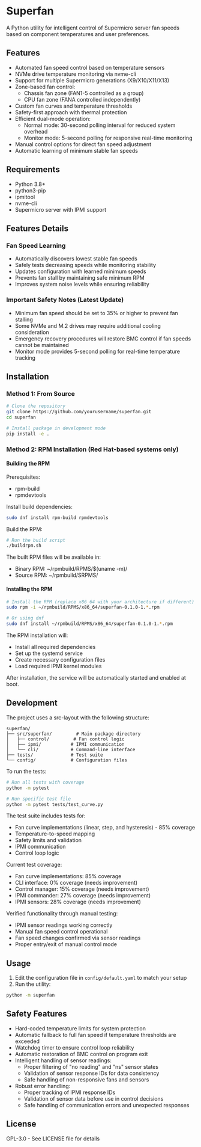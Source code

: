 # Superfan

A Python utility for intelligent control of Supermicro server fan speeds based on component temperatures and user preferences.

## Features

- Automated fan speed control based on temperature sensors
- NVMe drive temperature monitoring via nvme-cli
- Support for multiple Supermicro generations (X9/X10/X11/X13)
- Zone-based fan control:
  * Chassis fan zone (FAN1-5 controlled as a group)
  * CPU fan zone (FANA controlled independently)
- Custom fan curves and temperature thresholds
- Safety-first approach with thermal protection
- Efficient dual-mode operation:
  * Normal mode: 30-second polling interval for reduced system overhead
  * Monitor mode: 5-second polling for responsive real-time monitoring
- Manual control options for direct fan speed adjustment
- Automatic learning of minimum stable fan speeds

## Requirements

- Python 3.8+
- python3-pip
- ipmitool
- nvme-cli
- Supermicro server with IPMI support

## Features Details

### Fan Speed Learning
- Automatically discovers lowest stable fan speeds
- Safely tests decreasing speeds while monitoring stability
- Updates configuration with learned minimum speeds
- Prevents fan stall by maintaining safe minimum RPM
- Improves system noise levels while ensuring reliability

### Important Safety Notes (Latest Update)
- Minimum fan speed should be set to 35% or higher to prevent fan stalling
- Some NVMe and M.2 drives may require additional cooling consideration
- Emergency recovery procedures will restore BMC control if fan speeds cannot be maintained
- Monitor mode provides 5-second polling for real-time temperature tracking

## Installation

### Method 1: From Source

```bash
# Clone the repository
git clone https://github.com/yourusername/superfan.git
cd superfan

# Install package in development mode
pip install -e .
```

### Method 2: RPM Installation (Red Hat-based systems only)

#### Building the RPM

Prerequisites:
- rpm-build
- rpmdevtools

Install build dependencies:
```bash
sudo dnf install rpm-build rpmdevtools
```

Build the RPM:
```bash
# Run the build script
./buildrpm.sh
```

The built RPM files will be available in:
- Binary RPM: ~/rpmbuild/RPMS/$(uname -m)/
- Source RPM: ~/rpmbuild/SRPMS/

#### Installing the RPM

```bash
# Install the RPM (replace x86_64 with your architecture if different)
sudo rpm -i ~/rpmbuild/RPMS/x86_64/superfan-0.1.0-1.*.rpm

# Or using dnf
sudo dnf install ~/rpmbuild/RPMS/x86_64/superfan-0.1.0-1.*.rpm
```

The RPM installation will:
- Install all required dependencies
- Set up the systemd service
- Create necessary configuration files
- Load required IPMI kernel modules

After installation, the service will be automatically started and enabled at boot.

## Development

The project uses a src-layout with the following structure:

```
superfan/
├── src/superfan/         # Main package directory
│   ├── control/         # Fan control logic
│   ├── ipmi/           # IPMI communication
│   └── cli/            # Command-line interface
├── tests/              # Test suite
└── config/             # Configuration files
```

To run the tests:

```bash
# Run all tests with coverage
python -m pytest

# Run specific test file
python -m pytest tests/test_curve.py
```

The test suite includes tests for:
- Fan curve implementations (linear, step, and hysteresis) - 85% coverage
- Temperature-to-speed mapping
- Safety limits and validation
- IPMI communication
- Control loop logic

Current test coverage:
- Fan curve implementations: 85% coverage
- CLI interface: 0% coverage (needs improvement)
- Control manager: 15% coverage (needs improvement)
- IPMI commander: 27% coverage (needs improvement)
- IPMI sensors: 28% coverage (needs improvement)

Verified functionality through manual testing:
- IPMI sensor readings working correctly
- Manual fan speed control operational
- Fan speed changes confirmed via sensor readings
- Proper entry/exit of manual control mode

## Usage

1. Edit the configuration file in `config/default.yaml` to match your setup
2. Run the utility:

```bash
python -m superfan
```

## Safety Features

- Hard-coded temperature limits for system protection
- Automatic fallback to full fan speed if temperature thresholds are exceeded
- Watchdog timer to ensure control loop reliability
- Automatic restoration of BMC control on program exit
- Intelligent handling of sensor readings:
  * Proper filtering of "no reading" and "ns" sensor states
  * Validation of sensor response IDs for data consistency
  * Safe handling of non-responsive fans and sensors
- Robust error handling:
  * Proper tracking of IPMI response IDs
  * Validation of sensor data before use in control decisions
  * Safe handling of communication errors and unexpected responses

## License

GPL-3.0 - See LICENSE file for details
